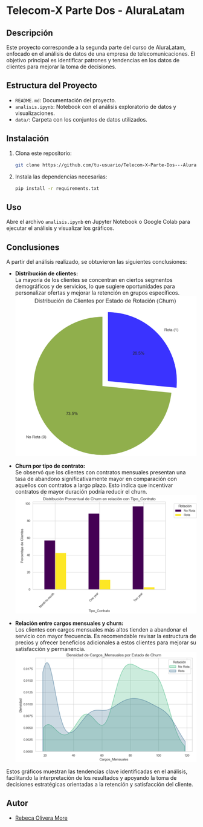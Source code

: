 # Telecom-X Parte Dos - AluraLatam

## Descripción

Este proyecto corresponde a la segunda parte del curso de AluraLatam, enfocado en el análisis de datos de una empresa de telecomunicaciones. El objetivo principal es identificar patrones y tendencias en los datos de clientes para mejorar la toma de decisiones.


## Estructura del Proyecto

- `README.md`: Documentación del proyecto.
- `analisis.ipynb`: Notebook con el análisis exploratorio de datos y visualizaciones.
- `data/`: Carpeta con los conjuntos de datos utilizados.

## Instalación

1. Clona este repositorio:
    ```bash
    git clone https://github.com/tu-usuario/Telecom-X-Parte-Dos---AluraLatam.git
    ```
2. Instala las dependencias necesarias:
    ```bash
    pip install -r requirements.txt
    ```

## Uso

Abre el archivo `analisis.ipynb` en Jupyter Notebook o Google Colab para ejecutar el análisis y visualizar los gráficos.

## Conclusiones

A partir del análisis realizado, se obtuvieron las siguientes conclusiones:

- **Distribución de clientes:**  
    La mayoría de los clientes se concentran en ciertos segmentos demográficos y de servicios, lo que sugiere oportunidades para personalizar ofertas y mejorar la retención en grupos específicos.  
    ![Distribución de clientes](./image/Distribucion_Clientes.png)

- **Churn por tipo de contrato:**  
    Se observó que los clientes con contratos mensuales presentan una tasa de abandono significativamente mayor en comparación con aquellos con contratos a largo plazo. Esto indica que incentivar contratos de mayor duración podría reducir el churn.  
    ![Churn por tipo de contrato](./image/churn_tipo_contrato.png)

- **Relación entre cargos mensuales y churn:**  
    Los clientes con cargos mensuales más altos tienden a abandonar el servicio con mayor frecuencia. Es recomendable revisar la estructura de precios y ofrecer beneficios adicionales a estos clientes para mejorar su satisfacción y permanencia.  
    ![Cargos mensuales vs Churn](./image/cargos_mensuales_churn.png)

Estos gráficos muestran las tendencias clave identificadas en el análisis, facilitando la interpretación de los resultados y apoyando la toma de decisiones estratégicas orientadas a la retención y satisfacción del cliente.

## Autor

- [Rebeca Olivera More](https://github.com/rb-olivera)
